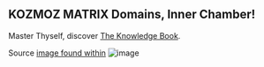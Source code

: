 ## KOZMOZ MATRIX Domains, Inner Chamber!

Master Thyself, discover [The Knowledge Book](http://usa.theknowledgebook.net/index.html).

Source [image found within](https://www.dkb-mevlana.org.tr/en/txt/tanitim.pdf)
![image](https://user-images.githubusercontent.com/37987346/96356702-6e95ac00-10c0-11eb-85ba-b448b3bf404d.png)

